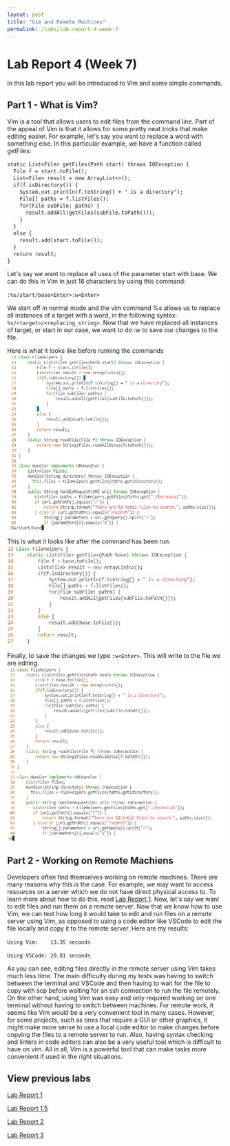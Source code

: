 ```yaml
---
layout: post 
title: "Vim and Remote Machines"
permalink: /labs/lab-report-4-week-7
---
```

# Lab Report 4 (Week 7)
In this lab report you will be introduced to Vim and some simple commands.

## Part 1 - What is Vim?
Vim is a tool that allows users to edit files from the command line. Part of the appeal of Vim is that it allows for some pretty neat tricks that make editing easier. For example, let's say you want to replace a word with something else. In this particular example, we have a function called getFiles:
```
static List<File> getFiles(Path start) throws IOException {
  File f = start.toFile();
  List<File> result = new ArrayList<>();
  if(f.isDirectory()) {
    System.out.println(f.toString() + " is a directory");
    File[] paths = f.listFiles();
    for(File subFile: paths) {
      result.addAll(getFiles(subFile.toPath()));
    }
  }
  else {
    result.add(start.toFile());
  }
  return result;
}
```

Let's say we want to replace all uses of the parameter start with base. We can do this in Vim in just 18 characters by using this command:

`:%s/start/base<Enter>:w<Enter>`

We start off in normal mode and the vim command %s allows us to replace all instances of a target with a word, in the following syntax: `%s/<target>/<replacing_string>`. Now that we have replaced all instances of target, or start in our case, we want to do :w to save our changes to the file.

Here is what it looks like before running the commands
![cmd](../pictures/lab4-typecmd.png)

This is what it looks like after the command has been run.
![run](../pictures/lab4-runcmd.png)

Finally, to save the changes we type `:w<Enter>`. This will write to the file we are editing.
![save](../pictures/lab4-save.png)

## Part 2 - Working on Remote Machiens
Developers often find themselves working on remote machines. There are many reasons why this is the case. For example, we may want to access resources on a server which we do not have direct physical access to. To learn more about how to do this, read [Lab Report 1](lab-report-1-week-0.md). Now, let's say we want to edit files and run them on a remote server. Now that we know how to use Vim, we can test how long it would take to edit and run files on a remote server using Vim, as opposed to using a code editor like VSCode to edit the file locally and copy it to the remote server. Here are my results:

`Using Vim:    13.35 seconds`

`Using VSCode: 20.81 seconds`

As you can see, editing files directly in the remote server using Vim takes much less time. The main difficulty during my tests was having to switch between the terminal and VSCode and then having to wait for the file to copy with scp before waiting for an ssh connection to run the file remotely. On the other hand, using Vim was easy and only required working on one terminal without having to switch between machines. For remote work, it seems like Vim would be a very convenient tool in many cases. However, for some projects, such as ones that require a GUI or other graphics, it might make more sense to use a local code editor to make changes before copying the files to a remote server to run. Also, having syntax checking and linters in code editors can also be a very useful tool which is difficult to have on vim. All in all, Vim is a powerful tool that can make tasks more convenient if used in the right situations.

## View previous labs

[Lab Report 1](./lab-report-1-week-0.md)

[Lab Report 1.5](./lab-report-1-week-1.md)

[Lab Report 2](./lab-report-2-week-3.md)

[Lab Report 3](./lab-report-3-week-5.md)
